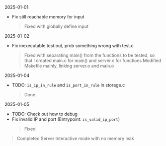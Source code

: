 2025-01-01

- Fix still reachable memory for input
    > Fixed with globally define input

2025-01-02

- Fix inexecutable test.out, prob something wrong with test.c
    > Fixed with separating main() from the functions to be tested, so that I created main.c for main() and server.c for functions
    > Modified Makefile mainly, linking server.o and main.o

2025-01-04

- TODO: `is_ip_in_rule` and `is_port_in_rule` in storage.c
    > Done

2025-01-05

- TODO: Check out how to debug
- Fix invalid IP and port (Entrypoint: `is_valid_ip_port`)
    > Fixed

> Completed Server Interactive mode with no memory leak
